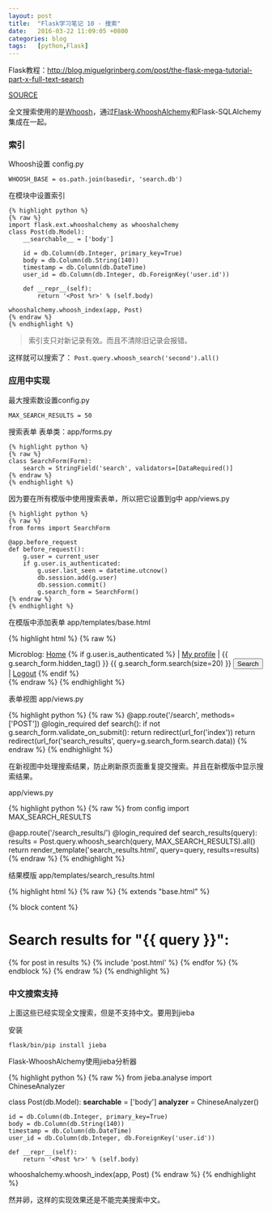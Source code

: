 ```yaml
---
layout: post
title:  "Flask学习笔记 10 - 搜索"
date:   2016-03-22 11:09:05 +0800
categories: blog
tags:   [python,Flask]
---
```

Flask教程：<http://blog.miguelgrinberg.com/post/the-flask-mega-tutorial-part-x-full-text-search>

[SOURCE](https://github.com/snowyxx/microblog)

全文搜索使用的是[Whoosh](https://whoosh.readthedocs.org/en/latest/)，通过[Flask-WhooshAlchemy](https://github.com/gyllstromk/Flask-WhooshAlchemy)和Flask-SQLAlchemy集成在一起。

### 索引

Whoosh设置 config.py

    WHOOSH_BASE = os.path.join(basedir, 'search.db')

在模块中设置索引

    {% highlight python %}
    {% raw %}
    import flask.ext.whooshalchemy as whooshalchemy
    class Post(db.Model):
        __searchable__ = ['body']
        
        id = db.Column(db.Integer, primary_key=True)
        body = db.Column(db.String(140))
        timestamp = db.Column(db.DateTime)
        user_id = db.Column(db.Integer, db.ForeignKey('user.id'))
    
        def __repr__(self):
            return '<Post %r>' % (self.body)
    
    whooshalchemy.whoosh_index(app, Post)
    {% endraw %}
    {% endhighlight %}

> 索引支只对新记录有效。而且不清除旧记录会报错。

这样就可以搜索了： `Post.query.whoosh_search('second').all()`

### 应用中实现

最大搜索数设置config.py

    MAX_SEARCH_RESULTS = 50

搜索表单
表单类：app/forms.py 

    {% highlight python %}
    {% raw %}
    class SearchForm(Form):
        search = StringField('search', validators=[DataRequired()]
    {% endraw %}
    {% endhighlight %}

因为要在所有模版中使用搜索表单，所以把它设置到g中 app/views.py

    {% highlight python %}
    {% raw %}
    from forms import SearchForm
    
    @app.before_request
    def before_request():
        g.user = current_user
        if g.user.is_authenticated:
            g.user.last_seen = datetime.utcnow()
            db.session.add(g.user)
            db.session.commit()
            g.search_form = SearchForm()
    {% endraw %}
    {% endhighlight %}

在模版中添加表单 app/templates/base.html

{% highlight html %}
{% raw %}
<div> Microblog: 
    <a href="/index">Home</a>
    {% if g.user.is_authenticated %}
        | <a href="{{ url_for('user', nickname=g.user.nickname) }}">My profile</a>
        | <form action="{{ url_for('search') }}" method="post" accept-charset="utf-8" name="search" style="display: inline">
            {{ g.search_form.hidden_tag() }}
            {{ g.search_form.search(size=20) }}
            <input type="submit" value="Search">
        </form>
        | <a href="{{ url_for('logout') }}">Logout</a>
    {% endif %}
</div>
{% endraw %}
{% endhighlight %}

表单视图 app/views.py

{% highlight python %}
{% raw %}
@app.route('/search', methods=['POST'])
@login_required
def search():
    if not g.search_form.validate_on_submit():
        return redirect(url_for('index'))
    return redirect(url_for('search_results', query=g.search_form.search.data))
{% endraw %}
{% endhighlight %}

在新视图中处理搜索结果，防止刷新原页面重复提交搜索。并且在新模版中显示搜索结果。 

app/views.py

{% highlight python %}
{% raw %}
from config import MAX_SEARCH_RESULTS

@app.route('/search_results/<query>')
@login_required
def search_results(query):
    results = Post.query.whoosh_search(query, MAX_SEARCH_RESULTS).all()
    return render_template('search_results.html',
                           query=query,
                           results=results)
{% endraw %}
{% endhighlight %}

结果模版 app/templates/search_results.html

{% highlight html %}
{% raw %}
{% extends "base.html" %}

{% block content %}
  <h1>Search results for "{{ query }}":</h1>
  {% for post in results %}
      {% include 'post.html' %}
  {% endfor %}
{% endblock %}
{% endraw %}
{% endhighlight %}

### 中文搜索支持

上面这些已经实现全文搜索，但是不支持中文。要用到jieba

安装

    flask/bin/pip install jieba

Flask-WhooshAlchemy使用jieba分析器

{% highlight python %}
{% raw %}
from jieba.analyse import ChineseAnalyzer

class Post(db.Model):
    __searchable__ = ['body']
    __analyzer__ = ChineseAnalyzer()
    
    id = db.Column(db.Integer, primary_key=True)
    body = db.Column(db.String(140))
    timestamp = db.Column(db.DateTime)
    user_id = db.Column(db.Integer, db.ForeignKey('user.id'))

    def __repr__(self):
        return '<Post %r>' % (self.body)

whooshalchemy.whoosh_index(app, Post)
{% endraw %}
{% endhighlight %}

然并卵，这样的实现效果还是不能完美搜索中文。
